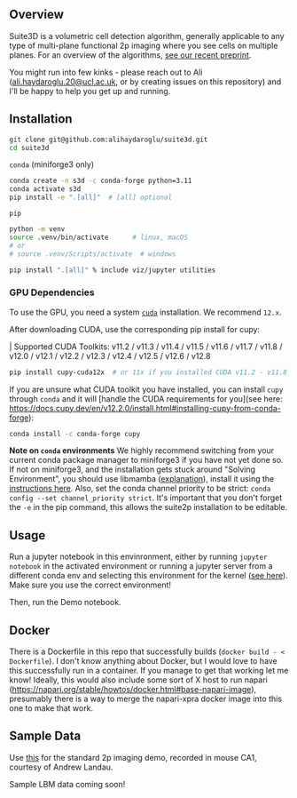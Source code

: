 ## Overview

Suite3D is a volumetric cell detection algorithm, generally applicable to any type of multi-plane functional 2p imaging where you see cells on multiple planes.
For an overview of the algorithms, [see our recent preprint](https://www.biorxiv.org/content/10.1101/2025.03.26.645628v1).

You might run into few kinks - please reach out to Ali (ali.haydaroglu.20@ucl.ac.uk, or by creating issues on this repository) and I'll be happy to help you get up and running. 

## Installation

``` bash
git clone git@github.com:alihaydaroglu/suite3d.git
cd suite3d
```

`conda` (miniforge3 only)
``` bash
conda create -n s3d -c conda-forge python=3.11
conda activate s3d
pip install -e ".[all]"  # [all] optional
```


`pip`
``` bash
python -m venv
source .venv/bin/activate      # linux, macOS
# or
# source .venv/Scripts/activate  # windows

pip install ".[all]" % include viz/jupyter utilities
```


### GPU Dependencies

To use the GPU, you need a system [`cuda`](https://developer.nvidia.com/cuda-downloads) installation.
We recommend `12.x`.

After downloading CUDA, use the corresponding pip install for cupy:

| Supported CUDA Toolkits: v11.2 / v11.3 / v11.4 / v11.5 / v11.6 / v11.7 / v11.8 / v12.0 / v12.1 / v12.2 / v12.3 / v12.4 / v12.5 / v12.6 / v12.8

```bash
pip install cupy-cuda12x  # or 11x if you installed CUDA v11.2 - v11.8
```

If you are unsure what CUDA toolkit you have installed, you can install `cupy` through `conda` and it will [handle the CUDA requirements for you](see here: https://docs.cupy.dev/en/v12.2.0/install.html#installing-cupy-from-conda-forge):
```bash
conda install -c conda-forge cupy
```


**Note on `conda` environments**
We highly recommend switching from your current conda package manager to miniforge3 if you have not yet done so. If not on miniforge3, and the installation gets stuck around "Solving Environment", you should use libmamba ([explanation](https://conda.github.io/conda-libmamba-solver/libmamba-vs-classic/)), install it using the [instructions here](https://www.anaconda.com/blog/a-faster-conda-for-a-growing-community). Also, set the conda channel priority to be strict: `conda config --set channel_priority strict`. It's important that you don't forget the `-e` in the pip command, this allows the suite2p installation to be editable.

## Usage
Run a jupyter notebook in this envinronment, either by running `jupyter notebook` in the activated environment or running a jupyter server from a different conda env and selecting this environment for the kernel ([see here](https://medium.com/@nrk25693/how-to-add-your-conda-environment-to-your-jupyter-notebook-in-just-4-steps-abeab8b8d084)). Make sure you use the correct environment!

Then, run the Demo notebook.

## Docker

There is a Dockerfile in this repo that successfully builds (`docker build - < Dockerfile`). I don't know anything about Docker, but I would love to have this successfully run in a container. If you manage to get that working let me know! Ideally, this would also include some sort of X host to run napari (https://napari.org/stable/howtos/docker.html#base-napari-image), presumably there is a way to merge the napari-xpra docker image into this one to make that work. 

## Sample Data
Use [this](https://liveuclac-my.sharepoint.com/:f:/g/personal/ucqfhay_ucl_ac_uk/EuQX2PFw13xHhILvRux29AQB48tXCxBJQ7z6JfHee25pfw?e=HmBlAc) for the standard 2p imaging demo, recorded in mouse CA1, courtesy of Andrew Landau. 

Sample LBM data coming soon!

